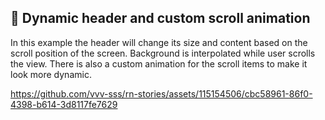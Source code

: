 ## 🚀 Dynamic header and custom scroll animation

In this example the header will change its size and content based on the scroll position of the screen. Background is interpolated while user scrolls the view. There is also a custom animation for the scroll items to make it look more dynamic.

https://github.com/vvv-sss/rn-stories/assets/115154506/cbc58961-86f0-4398-b614-3d8117fe7629
